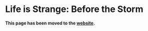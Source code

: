 # Life is Strange: Before the Storm

**This page has been moved to the [website](https://illusion0001.github.io/patch).**

<!--


[Installation Guide](https://illusion0001.github.io/install-instructions/)

## 60 FPS Unlock

Author: [illusion](https://twitter.com/illusion0002)

[Article](https://illusion0001.github.io/patches/2021/05/11/wif-dawn-60fps/)

CUSA08487, may work for other versions too.

In file `eboot.bin`

<details>
<summary>Code (Click to Expand)</summary>

```
40 0F 95 C6 E8 DD CF 1B 00

40 0F 94 C6 E8 DD CF 1B 00
```

</details>
